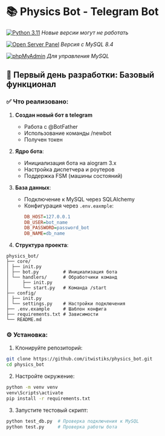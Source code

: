 # 📚 Physics Bot - Telegram Bot

[![Python 3.11](https://img.shields.io/badge/Python-3.11+-blue)](https://www.python.org/downloads/windows/)  *Новые версии могут не работать*

[![Open Server Panel](https://img.shields.io/badge/Open_Server-5.3.8-lightgrey)](https://ospanel.io/)  *Версия с MySQL 8.4*

[![phpMyAdmin](https://img.shields.io/badge/phpMyAdmin-5.2.1-orange)](https://www.phpmyadmin.net/)  *Для управления MySQL*


## 🚀 Первый день разработки: Базовый функционал

### ✅ Что реализовано:
1. **Создан новый бот в telegram**
   - Работа с @BotFather
   - Использование команды /newbot
   - Получен токен
     
2. **Ядро бота**:
   - Инициализация бота на aiogram 3.x
   - Настройка диспетчера и роутеров
   - Поддержка FSM (машины состояний)

3. **База данных**:
   - Подключение к MySQL через SQLAlchemy
   - Конфигурация через `.env.eaxmple`:
     ```ini
     DB_HOST=127.0.0.1
     DB_USER=bot_name
     DB_PASSWORD=password_bot
     DB_NAME=db_name
     ```

4. **Структура проекта**:

```
physics_bot/ 
├── core/
│ ├── init.py
│ ├── bot.py         # Инициализация бота
│ └── handlers/      # Обработчики команд
│     ├── init.py
│     └── start.py   # Команда /start
├── config/
│ ├── init.py 
│ └── settings.py    # Настройки подключения
├── .env.example     # Шаблон конфига
├── requirements.txt # Зависимости
└── README.md
```



### ⚙️ Установка:
1. Клонируйте репозиторий:
```bash
git clone https://github.com/itwistiks/physics_bot.git
cd physics_bot
```

2. Настройте окружение:
```bash
python -m venv venv
venv\Scripts\activate
pip install -r requirements.txt
```

3. Запустите тестовый скрипт:
```bash
python test_db.py  # Проверка подключения к MySQL
python test.py     # Проверка работы бота
```
